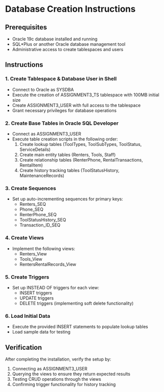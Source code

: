 # Database Creation Instructions

## Prerequisites
* Oracle 19c database installed and running
* SQL*Plus or another Oracle database management tool
* Administrative access to create tablespaces and users

## Instructions

### 1. Create Tablespace & Database User in Shell
* Connect to Oracle as SYSDBA
* Execute the creation of ASSIGNMENT3_TS tablespace with 100MB initial size
* Create ASSIGNMENT3_USER with full access to the tablespace
* Grant necessary privileges for database operations

### 2. Create Base Tables in Oracle SQL Developer
* Connect as ASSIGNMENT3_USER
* Execute table creation scripts in the following order:
  1. Create lookup tables (ToolTypes, ToolSubTypes, ToolStatus, ServiceDetails)
  2. Create main entity tables (Renters, Tools, Staff)
  3. Create relationship tables (RenterPhone, RentalTransactions, RentalItem)
  4. Create history tracking tables (ToolStatusHistory, MaintenanceRecords)

### 3. Create Sequences
* Set up auto-incrementing sequences for primary keys:
  * Renters_SEQ
  * Phone_SEQ
  * RenterPhone_SEQ
  * ToolStatusHistory_SEQ
  * Transaction_ID_SEQ

### 4. Create Views
* Implement the following views:
  * Renters_View
  * Tools_View
  * RentersRentalRecords_View

### 5. Create Triggers
* Set up INSTEAD OF triggers for each view:
  * INSERT triggers
  * UPDATE triggers
  * DELETE triggers (implementing soft delete functionality)

### 6. Load Initial Data
* Execute the provided INSERT statements to populate lookup tables
* Load sample data for testing

## Verification
After completing the installation, verify the setup by:
1. Connecting as ASSIGNMENT3_USER
2. Querying the views to ensure they return expected results
3. Testing CRUD operations through the views
4. Confirming trigger functionality for history tracking